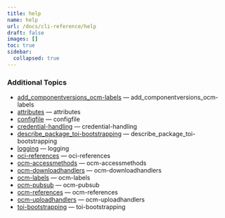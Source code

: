 ```yaml
---
title: help
name: help
url: /docs/cli-reference/help
draft: false
images: []
toc: true
sidebar:
  collapsed: true
---
```

### Additional Topics

* [add_componentversions_ocm-labels](/docs/cli-reference/help/add_componentversions_ocm-labels/) &mdash; add_componentversions_ocm-labels
* [attributes](/docs/cli-reference/help/attributes/) &mdash; attributes
* [configfile](/docs/cli-reference/help/configfile/) &mdash; configfile
* [credential-handling](/docs/cli-reference/help/credential-handling/) &mdash; credential-handling
* [describe_package_toi-bootstrapping](/docs/cli-reference/help/describe_package_toi-bootstrapping/) &mdash; describe_package_toi-bootstrapping
* [logging](/docs/cli-reference/help/logging/) &mdash; logging
* [oci-references](/docs/cli-reference/help/oci-references/) &mdash; oci-references
* [ocm-accessmethods](/docs/cli-reference/help/ocm-accessmethods/) &mdash; ocm-accessmethods
* [ocm-downloadhandlers](/docs/cli-reference/help/ocm-downloadhandlers/) &mdash; ocm-downloadhandlers
* [ocm-labels](/docs/cli-reference/help/ocm-labels/) &mdash; ocm-labels
* [ocm-pubsub](/docs/cli-reference/help/ocm-pubsub/) &mdash; ocm-pubsub
* [ocm-references](/docs/cli-reference/help/ocm-references/) &mdash; ocm-references
* [ocm-uploadhandlers](/docs/cli-reference/help/ocm-uploadhandlers/) &mdash; ocm-uploadhandlers
* [toi-bootstrapping](/docs/cli-reference/help/toi-bootstrapping/) &mdash; toi-bootstrapping
